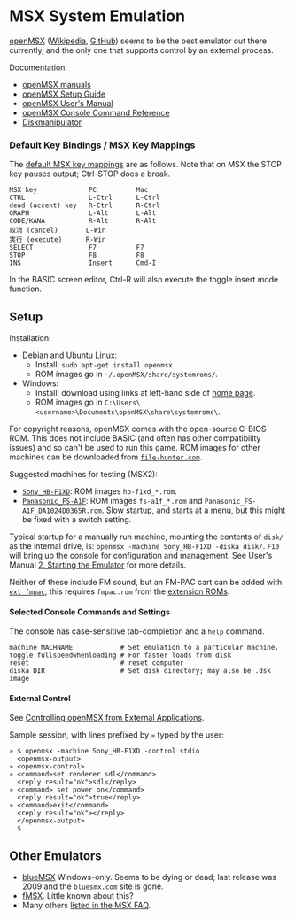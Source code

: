 MSX System Emulation
====================

[openMSX][omsx] ([Wikipedia][wp], [GitHub][gh]) seems to be the best
emulator out there currently, and the only one that supports control by an
external process.

Documentation:
- [openMSX manuals][man]
- [openMSX Setup Guide][setup]
- [openMSX User's Manual][userman]
- [openMSX Console Command Reference][cmdref]
- [Diskmanipulator][dm]

### Default Key Bindings / MSX Key Mappings

The [default MSX key mappings][keymap] are as follows.
Note that on MSX the STOP key pauses output; Ctrl-STOP does a break.

    MSX key             PC          Mac
    CTRL                L-Ctrl      L-Ctrl
    dead (accent) key   R-Ctrl      R-Ctrl
    GRAPH               L-Alt       L-Alt
    CODE/KANA           R-Alt       R-Alt
    取消 (cancel)       L-Win
    実行 (execute)      R-Win
    SELECT              F7          F7
    STOP                F8          F8
    INS                 Insert      Cmd-I

In the BASIC screen editor, Ctrl-R will also execute the toggle insert mode
function.


Setup
-----

Installation:
- Debian and Ubuntu Linux:
  - Install: `sudo apt-get install openmsx`
  - ROM images go in `~/.openMSX/share/systemroms/`.
- Windows:
  - Install: download using links at left-hand side of [home page][omsx].
  - ROM images go in `C:\Users\<username>\Documents\openMSX\share\systemroms\`.

For copyright reasons, openMSX comes with the open-source C-BIOS ROM.
This does not include BASIC (and often has other compatibility issues)
and so can't be used to run this game. ROM images for other machines
can be downloaded from [`file-hunter.com`][srom].

Suggested machines for testing (MSX2):
- [`Sony_HB-F1XD`][f1xd]: ROM images `hb-f1xd_*.rom`.
- [`Panasonic_FS-A1F`][fs-a1f]: ROM images `fs-a1f_*.rom` and
  `Panasonic_FS-A1F_DA1024D0365R.rom`. Slow startup, and starts at a menu,
  but this might be fixed with a switch setting.

Typical startup for a manually run machine, mounting the contents of
`disk/` as the internal drive, is: `openmsx -machine Sony_HB-F1XD -diska
disk/`. `F10` will bring up the console for configuration and management.
See User's Manual [2. Starting the Emulator][starting] for more details.

Neither of these include FM sound, but an FM-PAC cart can be added with
[`ext fmpac`][ext]; this requires `fmpac.rom` from the [extension
ROMs][erom].

#### Selected Console Commands and Settings

The console has case-sensitive tab-completion and a `help` command.

    machine MACHNAME            # Set emulation to a particular machine.
    toggle fullspeedwhenloading # For faster loads from disk
    reset                       # reset computer
    diska DIR                   # Set disk directory; may also be .dsk image

#### External Control

See [Controlling openMSX from External Applications][control]. 

Sample session, with lines prefixed by `»` typed by the user:

    » $ openmsx -machine Sony_HB-F1XD -control stdio
      <openmsx-output>
    » <openmsx-control>
    » <command>set renderer sdl</command>
      <reply result="ok">sdl</reply>
    » <command> set power on</command>
      <reply result="ok">true</reply>
    » <command>exit</command>
      <reply result="ok"></reply>
      </openmsx-output>
      $


Other Emulators
---------------

- [blueMSX][bl wp] Windows-only. Seems to be dying or dead; last release
  was 2009 and the `bluesmx.com` site is gone.
- [fMSX][fm wp]. Little known about this?
- Many others [listed in the MSX FAQ][msxnet].


<!-------------------------------------------------------------------->
[cmdref]: https://openmsx.org/manual/commands.html
[dm]: https://openmsx.org/manual/diskmanipulator.html
[gh]: https://github.com/openMSX/openMSX
[keymap]: https://openmsx.org/manual/user.html#keyboard
[man]: http://openmsx.org/manual/
[omsx]: https://openmsx.org/
[setup]: https://openmsx.org/manual/setup.html
[userman]: https://openmsx.org/manual/user.html
[wp]: https://en.wikipedia.org/wiki/OpenMSX

[erom]: https://download.file-hunter.com/System%20ROMs/extensions/
[f1xd]: https://msx.org/wiki/Sony_HB-F1XD
[fs-a1f]: https://msx.org/wiki/Panasonic_FS-A1F
[srom]: https://download.file-hunter.com/System%20ROMs/machines/

[control]: https://openmsx.org/manual/openmsx-control.html
[ext]: https://openmsx.org/manual/commands.html#ext
[filepool]: https://openmsx.org/manual/commands.html#filepool
[starting]: https://openmsx.org/manual/user.html#starting

[bl wp]: https://en.wikipedia.org/wiki/BlueMSX
[fm wp]: https://en.wikipedia.org/wiki/FMSX
[msxnet]: https://faq.msxnet.org/msxemu.html
